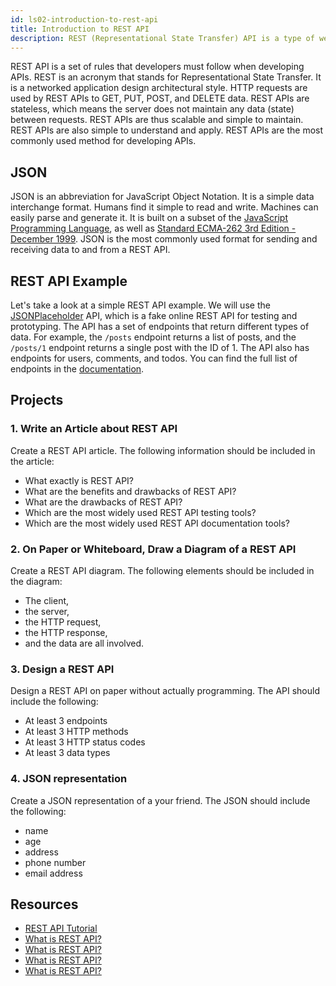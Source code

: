 ```yaml
---
id: ls02-introduction-to-rest-api
title: Introduction to REST API
description: REST (Representational State Transfer) API is a type of web service that uses the HTTP protocol to allow client applications to access and manipulate data on a server. REST APIs are popular because they are easy to use, scalable, and widely supported by a variety of client applications.
---
```


REST API is a set of rules that developers must follow when developing APIs. REST is an acronym that stands for Representational State Transfer. It is a networked application design architectural style. HTTP requests are used by REST APIs to GET, PUT, POST, and DELETE data. REST APIs are stateless, which means the server does not maintain any data (state) between requests. REST APIs are thus scalable and simple to maintain. REST APIs are also simple to understand and apply. REST APIs are the most commonly used method for developing APIs.

## JSON

JSON is an abbreviation for JavaScript Object Notation. It is a simple data interchange format. Humans find it simple to read and write. Machines can easily parse and generate it. It is built on a subset of the [JavaScript Programming Language](https://www.javascript.com/), as well as [Standard ECMA-262 3rd Edition - December 1999](https://www.ecma-international.org/publications/standards). JSON is the most commonly used format for sending and receiving data to and from a REST API.

## REST API Example

Let's take a look at a simple REST API example. We will use the [JSONPlaceholder](https://jsonplaceholder.typicode.com/) API, which is a fake online REST API for testing and prototyping. The API has a set of endpoints that return different types of data. For example, the `/posts` endpoint returns a list of posts, and the `/posts/1` endpoint returns a single post with the ID of 1. The API also has endpoints for users, comments, and todos. You can find the full list of endpoints in the [documentation](https://jsonplaceholder.typicode.com/guide/).

## Projects

### 1. Write an Article about REST API

Create a REST API article. The following information should be included in the article:

- What exactly is REST API?
- What are the benefits and drawbacks of REST API?
- What are the drawbacks of REST API?
- Which are the most widely used REST API testing tools?
- Which are the most widely used REST API documentation tools?

### 2. On Paper or Whiteboard, Draw a Diagram of a REST API

Create a REST API diagram. The following elements should be included in the diagram:

 - The client,
 - the server, 
 - the HTTP request,
 - the HTTP response,
 - and the data are all involved.

### 3. Design a REST API

Design a REST API on paper without actually programming. The API should include the following:

- At least 3 endpoints
- At least 3 HTTP methods
- At least 3 HTTP status codes
- At least 3 data types

### 4. JSON representation

Create a JSON representation of a your friend. The JSON should include the following:

- name
- age
- address
- phone number
- email address

## Resources

- [REST API Tutorial](https://www.restapitutorial.com/)
- [What is REST API?](https://www.codecademy.com/articles/what-is-rest)
- [What is REST API?](https://www.youtube.com/watch?v=7YcW25PHnAA)
- [What is REST API?](https://www.youtube.com/watch?v=Q-BpqyOT3a8)
- [What is REST API?](https://www.youtube.com/watch?v=7YcW25PHnAA)
